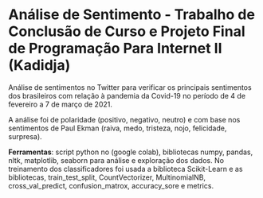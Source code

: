 # Análise de Sentimento - Trabalho de Conclusão de Curso e Projeto Final de Programação Para Internet II (Kadidja)

Análise de sentimentos no Twitter para verificar os principais sentimentos dos brasileiros com relação à pandemia da Covid-19 no período de 4 de fevereiro a 7 de março de 2021. 

A análise foi de polaridade (positivo, negativo, neutro) e com base nos sentimentos de Paul Ekman (raiva, medo, tristeza, nojo, felicidade, surpresa). 

**Ferramentas**: script python no (google colab), bibliotecas numpy, pandas, nltk, matplotlib, seaborn para análise e exploração dos dados. No treinamento dos classificadores foi usada a biblioteca Scikit-Learn e as bibliotecas, train_test_split, CountVectorizer, MultinomialNB, cross_val_predict, confusion_matrox, accuracy_sore e metrics.
